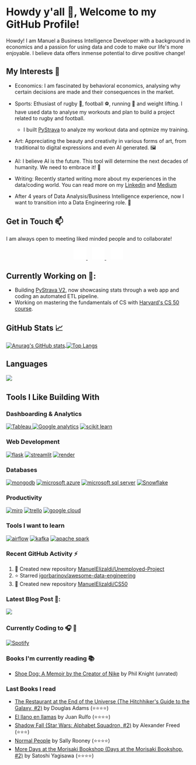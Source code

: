 # Howdy y'all 👋, Welcome to my GitHub Profile!
Howdy! I am Manuel a Business Intelligence Developer with a background in economics and a passion for using data and code to make our life's more enjoyable. I believe data offers inmense potential to dirve positive change!

## My Interests 🔭
- Economics: I am fascinated by behavioral economics, analysing why certain decisions are made and their consequences in the market.
  
- Sports: Ethusiast of rugby 🏉, football ⚽, running 🏃 and weight lifting. I have used data to analyse my workouts and plan to build a project related to rugby and football.
    - I built [PyStrava](https://github.com/ManuelElizaldi/pyStrava) to analyze my workout data and optmize my training.
      
- Art: Appreciating the beauty and creativity in various forms of art, from traditional to digital expressions and even AI generated. 🖼️
  
- AI: I believe AI is the future. This tool will determine the next decades of humanity. We need to embrace it! 🤖
  
- Writing: Recently started writing more about my experiences in the data/coding world. You can read more on my [Linkedin](https://www.linkedin.com/in/manuelelizaldi/) and [Medium](https://medium.com/@manuelelizaldi)

- After 4 years of Data Analysis/Business Intelligence experience, now I want to transition into a Data Engineering role. 🚀 
 
## Get in Touch 📫
I am always open to meeting liked minded people and to collaborate! 

<div align= "center">
    <a href="https://manuelelizaldi.github.io/">
        <img src="./img/globe-dark.svg" alt="website" style="width: 35px; height: 35px;" />
    </a>
    &nbsp;&nbsp;
    <a href="https://www.linkedin.com/in/manuelelizaldi/">
        <img src="./img/linkedin-dark.svg" alt="website" style="width: 35px; height: 35px;" />
    </a>
    &nbsp;&nbsp;
    <a href="https://www.instagram.com/manuelizaldi/">
        <img src="./img/instagram-dark.svg" alt="website" style="width: 35px; height: 35px;" />
    </a>
</div>

## Currently Working on 🚀:
- Building [PyStrava V2](https://github.com/ManuelElizaldi/pyStrava), now showcasing stats through a web app and coding an automated ETL pipeline.  
- Working on mastering the fundamentals of CS with [Harvard's CS 50 course](https://pll.harvard.edu/course/cs50-introduction-computer-science). 

## GitHub Stats 📈
<a href="https://github.com/ManuelElizaldi">
  <img align="center" src="https://github-readme-stats.vercel.app/api?username=ManuelElizaldi&show_icons=true&theme=darcula" alt="Anurag's GitHub stats" style="width: 55%; height: 165px;" />
</a>

<a href="https://github.com/ManuelElizaldi">
  <img align="center" src="https://github-readme-stats-sigma-five.vercel.app/api/top-langs/?username=ManuelElizaldi&layout=compact&theme=darcula" alt="Top Langs" style="max-width: 55%; height: 165px;" />
</a>

## Languages
<p>
  <a href="https://skillicons.dev">
    <img src="https://skillicons.dev/icons?i=py,mysql,sqlite" />
  </a>
</p>

## Tools I Like Building With
### Dashboarding & Analytics
<p>
  <a href="www.google.com">
    <img src="https://img.shields.io/badge/Tableau-E97627?style=for-the-badge&logo=Tableau&logoColor=white" alt='Tableau' height='29' />
    <img src='https://img.shields.io/badge/Google%20Analytics-E37400?style=for-the-badge&logo=google%20analytics&logoColor=white' alt='Google analytics' height='29 />
  </a>
</p>

### Machine Learning & Modeling
[<img src='https://img.shields.io/badge/TensorFlow-FF6F00?style=for-the-badge&logo=TensorFlow&logoColor=white' alt='tensor flow' height='29'>]()
[<img src='https://img.shields.io/badge/scikit_learn-F7931E?style=for-the-badge&logo=scikit-learn&logoColor=white' alt='scikit learn' height='29'>]()

### Web Development
[<img src='https://img.shields.io/badge/Flask-000000?style=for-the-badge&logo=flask&logoColor=white' alt='flask' height='29'>]()
[<img src='https://img.shields.io/badge/Streamlit-FF4B4B?style=for-the-badge&logo=Streamlit&logoColor=white' alt='streamlit' height='29'>]()
[<img src='https://img.shields.io/badge/Render-46E3B7?style=for-the-badge&logo=render&logoColor=white' alt='render' height='29'>]()

### Databases
[<img src='https://img.shields.io/badge/MongoDB-4EA94B?style=for-the-badge&logo=mongodb&logoColor=white' alt='mongodb' height='29'>]()
[<img src='https://img.shields.io/badge/microsoft%20azure-0089D6?style=for-the-badge&logo=microsoft-azure&logoColor=white' alt='microsoft azure' height='29'>]()
[<img src='https://img.shields.io/badge/Microsoft%20SQL%20Server-CC2927?style=for-the-badge&logo=microsoft%20sql%20server&logoColor=white' alt='microsoft sql server' height='29'>]()
[<img src='https://img.shields.io/badge/Snowflake-29B5E8?style=for-the-badge&logo=snowflake&logoColor=white' alt='Snowflake' height='29'>]()

### Productivity
[<img src='https://img.shields.io/badge/Miro-F7C922?style=for-the-badge&logo=Miro&logoColor=050036' alt='miro' height='29'>]()
[<img src='https://img.shields.io/badge/Trello-0052CC?style=for-the-badge&logo=trello&logoColor=white' alt='trello' height='29'>]()
[<img src='https://img.shields.io/badge/Google_Cloud-4285F4?style=for-the-badge&logo=google-cloud&logoColor=white' alt='google cloud' height='29'>]()

### Tools I want to learn 
[<img src='https://img.shields.io/badge/Airflow-017CEE?style=for-the-badge&logo=Apache%20Airflow&logoColor=white' alt='airflow' height='29'>]()
[<img src='https://img.shields.io/badge/Apache_Kafka-231F20?style=for-the-badge&logo=apache-kafka&logoColor=white' alt='kafka' height='29'>]()
[<img src='https://img.shields.io/badge/Apache_Spark-FFFFFF?style=for-the-badge&logo=apachespark&logoColor=#E35A16' alt='apache spark ' height='29'>]()

### Recent GitHub Activity :zap:
<!--RECENT_ACTIVITY:start-->
1. 📔 Created new repository [ManuelElizaldi/Unemployed-Project](https://github.com/ManuelElizaldi/Unemployed-Project)
2. ⭐ Starred [igorbarinov/awesome-data-engineering](https://github.com/igorbarinov/awesome-data-engineering)
3. 📔 Created new repository [ManuelElizaldi/CS50](https://github.com/ManuelElizaldi/CS50)
<!--RECENT_ACTIVITY:end-->

### Latest Blog Post 📰:
<p>
  <a href="https://medium.com/@manuelelizaldi">
    <img src='https://github-readme-medium.vercel.app/?username=manuelelizaldi'>
  </a>
</p>

### Currently Coding to 🎧 🎵

<p align="left">
  <a href="https://open.spotify.com/user/1283184401">
    <img src="https://novatorem-manuel-elizaldis-projects.vercel.app/api/spotify" alt="Spotify">
  </a>
</p>


### Books I'm currently reading 📚
<!-- GOODREADS-LIST:START -->
- [Shoe Dog: A Memoir by the Creator of Nike](https://www.goodreads.com/review/show/5715629722?utm_medium=api&utm_source=rss) by Phil Knight (unrated)
<!-- GOODREADS-LIST:END -->

### Last Books I read
<!-- GOODREADS-READ-LIST:START -->
- [The Restaurant at the End of the Universe (The Hitchhiker's Guide to the Galaxy, #2)](https://www.goodreads.com/review/show/7082574275?utm_medium=api&utm_source=rss) by Douglas Adams (⭐⭐⭐⭐)
- [El llano en llamas](https://www.goodreads.com/review/show/7001549640?utm_medium=api&utm_source=rss) by Juan Rulfo (⭐⭐⭐⭐)
- [Shadow Fall (Star Wars: Alphabet Squadron, #2)](https://www.goodreads.com/review/show/6942626329?utm_medium=api&utm_source=rss) by Alexander Freed (⭐⭐⭐)
- [Normal People](https://www.goodreads.com/review/show/6835654670?utm_medium=api&utm_source=rss) by Sally Rooney (⭐⭐⭐⭐)
- [More Days at the Morisaki Bookshop (Days at the Morisaki Bookshop, #2)](https://www.goodreads.com/review/show/6792350037?utm_medium=api&utm_source=rss) by Satoshi Yagisawa (⭐⭐⭐⭐)
<!-- GOODREADS-READ-LIST:END -->
